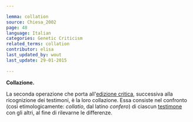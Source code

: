 ```yaml
---

lemma: collation
source: Chiesa_2002
page: 48 
language: Italian
categories: Genetic Criticism
related_terms: collation
contributor: elisa
last_updated_by: wout
last_update: 29-01-2015
        
---
```


**Collazione.**

La seconda operazione che porta all'[edizione critica](editionCritical.html), successiva alla ricognizione dei testimoni, è la loro collazione. Essa consiste nel confronto (così etimologicamente: _collatio_, dal latino _confero_) di ciascun [testimone](witness.html) con gli altri, al fine di rilevarne le differenze.

